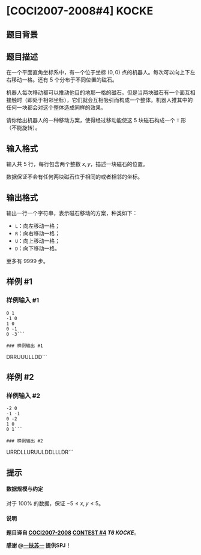 # [COCI2007-2008#4] KOCKE

## 题目背景



## 题目描述

在一个平面直角坐标系中，有一个位于坐标 $(0,0)$ 点的机器人。每次可以向上下左右移动一格。还有 $5$ 个分布于不同位置的磁石。

机器人每次移动都可以推动他目的地那一格的磁石。但是当两块磁石有一个面互相接触时（即处于相邻坐标），它们就会互相吸引而构成一个整体。机器人推其中的任何一块都会对这个整体造成同样的效果。

请你给出机器人的一种移动方案，使得经过移动能使这 $5$ 块磁石构成一个 `T` 形（不能旋转）。

## 输入格式

输入共 $5$ 行，每行包含两个整数 $x,y$，描述一块磁石的位置。

数据保证不会有任何两块磁石位于相同的或者相邻的坐标。

## 输出格式

输出一行一个字符串，表示磁石移动的方案，种类如下：

- `L`：向左移动一格；
- `R`：向右移动一格；
- `U`：向上移动一格；
- `D`：向下移动一格。

至多有 $9999$ 步。

## 样例 #1

### 样例输入 #1
```
0 1
-1 0
1 0
0 -1
0 -3```

### 样例输出 #1

```
DRRUUULLDD```

## 样例 #2

### 样例输入 #2
```
-2 0
-1 -1
0 -2
1 0
0 1```

### 样例输出 #2

```
URRDLLURUULDDLLLDR```

## 提示

#### 数据规模与约定

对于 $100\%$ 的数据，保证 $-5\le x,y\le 5$。
#### 说明

**题目译自 [COCI2007-2008](https://hsin.hr/coci/archive/2007_2008/) [CONTEST #4](https://hsin.hr/coci/archive/2007_2008/contest4_tasks.pdf) *T6 KOCKE***。

**感谢 @[一扶苏一](https://www.luogu.com.cn/user/65363) 提供SPJ！**
